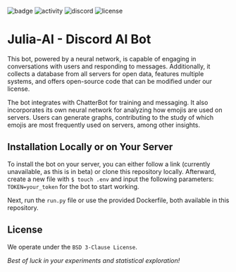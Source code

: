 ![badge](https://img.shields.io/badge/Love_You-Julia-blue)
![activity](https://img.shields.io/github/commit-activity/m/risknu/julia-ai)
![discord](https://img.shields.io/discord/1094340488175292466)
![license](https://img.shields.io/github/license/risknu/julia-ai)
# Julia-AI - Discord AI Bot
This bot, powered by a neural network, is capable of engaging in conversations with users and responding to messages. Additionally, it collects a database from all servers for open data, features multiple systems, and offers open-source code that can be modified under our license.

The bot integrates with ChatterBot for training and messaging. It also incorporates its own neural network for analyzing how emojis are used on servers. Users can generate graphs, contributing to the study of which emojis are most frequently used on servers, among other insights.

## Installation Locally or on Your Server
To install the bot on your server, you can either follow a link (currently unavailable, as this is in beta) or clone this repository locally. Afterward, create a new file with `$ touch .env` and input the following parameters: `TOKEN=your_token` for the bot to start working.

Next, run the `run.py` file or use the provided Dockerfile, both available in this repository.

## License
We operate under the `BSD 3-Clause License`.

*Best of luck in your experiments and statistical exploration!*
